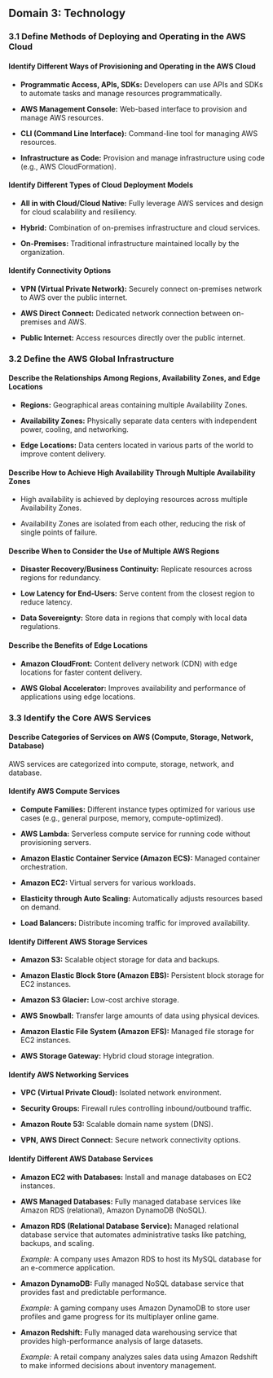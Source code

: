 ## Domain 3: Technology

### 3.1 Define Methods of Deploying and Operating in the AWS Cloud

#### Identify Different Ways of Provisioning and Operating in the AWS Cloud

- **Programmatic Access, APIs, SDKs:** Developers can use APIs and SDKs to automate tasks and manage resources programmatically.

- **AWS Management Console:** Web-based interface to provision and manage AWS resources.

- **CLI (Command Line Interface):** Command-line tool for managing AWS resources.

- **Infrastructure as Code:** Provision and manage infrastructure using code (e.g., AWS CloudFormation).

#### Identify Different Types of Cloud Deployment Models

- **All in with Cloud/Cloud Native:** Fully leverage AWS services and design for cloud scalability and resiliency.

- **Hybrid:** Combination of on-premises infrastructure and cloud services.

- **On-Premises:** Traditional infrastructure maintained locally by the organization.

#### Identify Connectivity Options

- **VPN (Virtual Private Network):** Securely connect on-premises network to AWS over the public internet.

- **AWS Direct Connect:** Dedicated network connection between on-premises and AWS.

- **Public Internet:** Access resources directly over the public internet.

### 3.2 Define the AWS Global Infrastructure

#### Describe the Relationships Among Regions, Availability Zones, and Edge Locations

- **Regions:** Geographical areas containing multiple Availability Zones.

- **Availability Zones:** Physically separate data centers with independent power, cooling, and networking.

- **Edge Locations:** Data centers located in various parts of the world to improve content delivery.

#### Describe How to Achieve High Availability Through Multiple Availability Zones

- High availability is achieved by deploying resources across multiple Availability Zones.

- Availability Zones are isolated from each other, reducing the risk of single points of failure.

#### Describe When to Consider the Use of Multiple AWS Regions

- **Disaster Recovery/Business Continuity:** Replicate resources across regions for redundancy.

- **Low Latency for End-Users:** Serve content from the closest region to reduce latency.

- **Data Sovereignty:** Store data in regions that comply with local data regulations.

#### Describe the Benefits of Edge Locations

- **Amazon CloudFront:** Content delivery network (CDN) with edge locations for faster content delivery.

- **AWS Global Accelerator:** Improves availability and performance of applications using edge locations.

### 3.3 Identify the Core AWS Services

#### Describe Categories of Services on AWS (Compute, Storage, Network, Database)

AWS services are categorized into compute, storage, network, and database.

#### Identify AWS Compute Services

- **Compute Families:** Different instance types optimized for various use cases (e.g., general purpose, memory, compute-optimized).

- **AWS Lambda:** Serverless compute service for running code without provisioning servers.

- **Amazon Elastic Container Service (Amazon ECS):** Managed container orchestration.

- **Amazon EC2:** Virtual servers for various workloads.

- **Elasticity through Auto Scaling:** Automatically adjusts resources based on demand.

- **Load Balancers:** Distribute incoming traffic for improved availability.

#### Identify Different AWS Storage Services

- **Amazon S3:** Scalable object storage for data and backups.

- **Amazon Elastic Block Store (Amazon EBS):** Persistent block storage for EC2 instances.

- **Amazon S3 Glacier:** Low-cost archive storage.

- **AWS Snowball:** Transfer large amounts of data using physical devices.

- **Amazon Elastic File System (Amazon EFS):** Managed file storage for EC2 instances.

- **AWS Storage Gateway:** Hybrid cloud storage integration.

#### Identify AWS Networking Services

- **VPC (Virtual Private Cloud):** Isolated network environment.

- **Security Groups:** Firewall rules controlling inbound/outbound traffic.

- **Amazon Route 53:** Scalable domain name system (DNS).

- **VPN, AWS Direct Connect:** Secure network connectivity options.

#### Identify Different AWS Database Services

- **Amazon EC2 with Databases:** Install and manage databases on EC2 instances.

- **AWS Managed Databases:** Fully managed database services like Amazon RDS (relational), Amazon DynamoDB (NoSQL).

- **Amazon RDS (Relational Database Service):** Managed relational database service that automates administrative tasks like patching, backups, and scaling.

  *Example:* A company uses Amazon RDS to host its MySQL database for an e-commerce application.

- **Amazon DynamoDB:** Fully managed NoSQL database service that provides fast and predictable performance.

  *Example:* A gaming company uses Amazon DynamoDB to store user profiles and game progress for its multiplayer online game.

- **Amazon Redshift:** Fully managed data warehousing service that provides high-performance analysis of large datasets.

  *Example:* A retail company analyzes sales data using Amazon Redshift to make informed decisions about inventory management.

